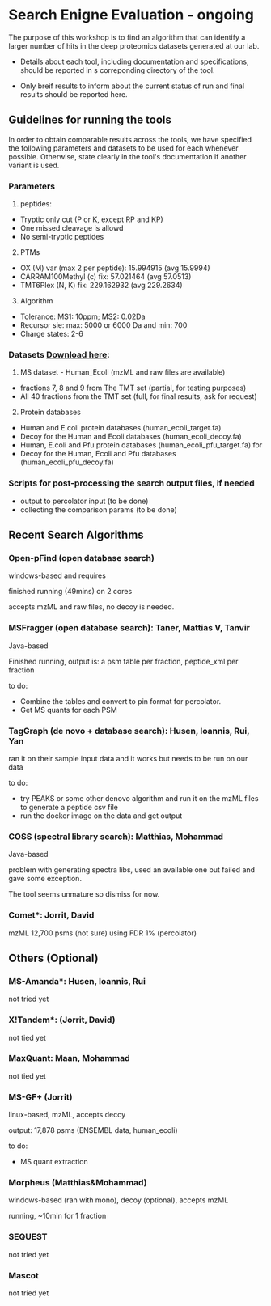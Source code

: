 # Search Enigne Evaluation - ongoing
The purpose of this workshop is to find an algorithm that can identify a larger number of hits in the deep proteomics datasets generated at our lab. 

- Details about each tool, including documentation and specifications, should be reported in s correponding directory of the tool.

- Only breif results to inform about the current status of run and final results should be reported here.


Guidelines for running the tools
---
In order to obtain comparable results across the tools, we have specified the following parameters and datasets to be used for each whenever possible. Otherwise, state clearly in the tool's documentation if another variant is used.

### Parameters
1. peptides:
  - Tryptic only cut (P or K, except RP and KP)
  - One missed cleavage is allowd
  - No semi-tryptic peptides
2. PTMs
  - OX (M) var (max 2 per peptide): 15.994915 (avg 15.9994)
  - CARRAM100Methyl (c) fix: 57.021464 (avg 57.0513)
  - TMT6Plex (N, K) fix: 229.162932 (avg 229.2634)
3. Algorithm
  - Tolerance: MS1: 10ppm; MS2: 0.02Da
  - Recursor sie: max: 5000 or 6000 Da and min: 700
  - Charge states: 2-6

### Datasets [Download here](https://www.dropbox.com/s/n0rzbhxk3fnm4dt/fasta_datasets_workshop1.tar.gz?dl=0):
1. MS dataset - Human_Ecoli (mzML and raw files are available)
  - fractions 7, 8 and 9 from The TMT set (partial, for testing purposes)
  - All 40 fractions from the TMT set (full, for final results, ask for request)
  
2. Protein databases
  - Human and E.coli protein databases (human_ecoli_target.fa)
  - Decoy for the Human and Ecoli databases (human_ecoli_decoy.fa)
  - Human, E.coli and Pfu protein databases (human_ecoli_pfu_target.fa) for 
  - Decoy for the Human, Ecoli and Pfu databases (human_ecoli_pfu_decoy.fa)

### Scripts for post-processing the search output files, if needed
  - output to percolator input (to be done)
  - collecting the comparison params (to be done)

Recent Search Algorithms
----

### Open-pFind (open database search)
windows-based and requires 

finished running (49mins) on 2 cores

accepts mzML and raw files, no decoy is needed.

### MSFragger (open database search): Taner, Mattias V, Tanvir
Java-based

Finished running, output is: a psm table per fraction,  peptide_xml per fraction 

to do:

- Combine the tables and convert to pin format for percolator.
- Get MS quants for each PSM

### TagGraph (de novo + database search): Husen, Ioannis, Rui, Yan
ran it on their sample input data and it works but needs to be run on our data

to do:

- try PEAKS or some other denovo algorithm and run it on the mzML files to generate a peptide csv file 
- run the docker image on the data and get output

### COSS (spectral library search):  Matthias, Mohammad
Java-based

problem with generating spectra libs, used an available one but failed and gave some exception. 

The tool seems unmature so dismiss for now.

### Comet*: Jorrit, David
mzML
12,700 psms (not sure) using FDR 1% (percolator)




Others (Optional)
----

### MS-Amanda*: Husen, Ioannis, Rui
not tried yet

### X!Tandem*: (Jorrit, David)
not tied yet

### MaxQuant: Maan, Mohammad
not tied yet

### MS-GF+ (Jorrit)
linux-based, mzML, accepts decoy

output: 17,878 psms (ENSEMBL data, human_ecoli)

to do:

- MS quant extraction

### Morpheus (Matthias&Mohammad)
windows-based (ran with mono), decoy (optional), accepts mzML

running, ~10min for 1 fraction

### SEQUEST
not tried yet

### Mascot
not tried yet
